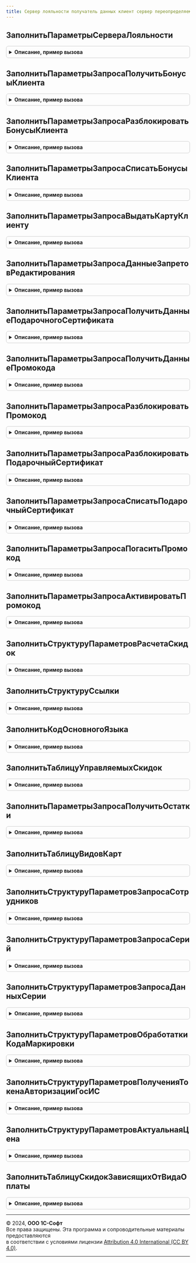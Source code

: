 ```yaml
---
title: Сервер лояльности получатель данных клиент сервер переопределяемый
---
```



## ЗаполнитьПараметрыСервераЛояльности
<details style="margin: 1em 0; padding: 0.5em; border: 1px solid #ccc; border-radius: 6px;">

<summary style="font-weight: bold; cursor: pointer;">Описание, пример вызова</summary>

```bsl

// Заполняет структуру параметров запроса для сервера лояльности
//
// Параметры:
//  ОсновныеПараметры - Структура - Структура для заполнения параметров запроса к серверу см. СерверЛояльностиПолучательДанныхКлиентСервер.ПараметрыЗапросаКСерверу
//  ЗначенияПараметровЗапроса - Структура - Структура для заполнения ОсновныеПараметры
//
Процедура ЗаполнитьПараметрыСервераЛояльности(ОсновныеПараметры, ЗначенияПараметровЗапроса) Экспорт
```

Пример вызова
```bsl
СерверЛояльностиПолучательДанныхКлиентСерверПереопределяемый.ЗаполнитьПараметрыСервераЛояльности(ОсновныеПараметры, ЗначенияПараметровЗапроса) 
```
</details>

## ЗаполнитьПараметрыЗапросаПолучитьБонусыКлиента
<details style="margin: 1em 0; padding: 0.5em; border: 1px solid #ccc; border-radius: 6px;">

<summary style="font-weight: bold; cursor: pointer;">Описание, пример вызова</summary>

```bsl

// Заполняет структуру параметров метода запроса ПолучитьБонусыКлиента
//
// Параметры:
//  ПараметрыМетода - Структура - Структура для заполнения параметров метода запроса к серверу см. СерверЛояльностиПолучательДанныхКлиентСервер.ПараметрыМетодовБонуснойПодсистемы
//  ЗначенияПараметровМетода - Структура - Структура для заполнения ПараметрыМетода
//
Процедура ЗаполнитьПараметрыЗапросаПолучитьБонусыКлиента(ПараметрыМетода, ЗначенияПараметровМетода) Экспорт
```

Пример вызова
```bsl
СерверЛояльностиПолучательДанныхКлиентСерверПереопределяемый.ЗаполнитьПараметрыЗапросаПолучитьБонусыКлиента(ПараметрыМетода, ЗначенияПараметровМетода) 
```
</details>

## ЗаполнитьПараметрыЗапросаРазблокироватьБонусыКлиента
<details style="margin: 1em 0; padding: 0.5em; border: 1px solid #ccc; border-radius: 6px;">

<summary style="font-weight: bold; cursor: pointer;">Описание, пример вызова</summary>

```bsl

// Заполняет структуру параметров метода запроса РазблокироватьБонусыКлиента
//
// Параметры:
//  ПараметрыМетода - Структура - Структура для заполнения параметров метода запроса к серверу см. СерверЛояльностиПолучательДанныхКлиентСервер.ПараметрыМетодовБонуснойПодсистемы
//  ЗначенияПараметровМетода - Структура - Структура для заполнения ПараметрыМетода
//
Процедура ЗаполнитьПараметрыЗапросаРазблокироватьБонусыКлиента(ПараметрыМетода, ЗначенияПараметровМетода) Экспорт
```

Пример вызова
```bsl
СерверЛояльностиПолучательДанныхКлиентСерверПереопределяемый.ЗаполнитьПараметрыЗапросаРазблокироватьБонусыКлиента(ПараметрыМетода, ЗначенияПараметровМетода) 
```
</details>

## ЗаполнитьПараметрыЗапросаСписатьБонусыКлиента
<details style="margin: 1em 0; padding: 0.5em; border: 1px solid #ccc; border-radius: 6px;">

<summary style="font-weight: bold; cursor: pointer;">Описание, пример вызова</summary>

```bsl

// Заполняет структуру параметров метода запроса СписатьБонусыКлиента
//
// Параметры:
//  ПараметрыМетода - Структура - Структура для заполнения параметров метода запроса к серверу см. СерверЛояльностиПолучательДанныхКлиентСервер.ПараметрыМетодовБонуснойПодсистемы
//  ЗначенияПараметровМетода - Структура - Структура для заполнения ПараметрыМетода
//
Процедура ЗаполнитьПараметрыЗапросаСписатьБонусыКлиента(ПараметрыМетода, ЗначенияПараметровМетода) Экспорт
```

Пример вызова
```bsl
СерверЛояльностиПолучательДанныхКлиентСерверПереопределяемый.ЗаполнитьПараметрыЗапросаСписатьБонусыКлиента(ПараметрыМетода, ЗначенияПараметровМетода) 
```
</details>

## ЗаполнитьПараметрыЗапросаВыдатьКартуКлиенту
<details style="margin: 1em 0; padding: 0.5em; border: 1px solid #ccc; border-radius: 6px;">

<summary style="font-weight: bold; cursor: pointer;">Описание, пример вызова</summary>

```bsl

// Заполняет структуру параметров метода запроса ВыдатьКартуКлиенту
//
// Параметры:
//  ПараметрыМетода - Структура - Структура для заполнения параметров метода запроса к серверу см. СерверЛояльностиПолучательДанныхКлиентСервер.ПараметрыМетодовБонуснойПодсистемы
//  ЗначенияПараметровМетода - Структура - Структура для заполнения ПараметрыМетода
//
Процедура ЗаполнитьПараметрыЗапросаВыдатьКартуКлиенту(ПараметрыМетода, ЗначенияПараметровМетода) Экспорт
```

Пример вызова
```bsl
СерверЛояльностиПолучательДанныхКлиентСерверПереопределяемый.ЗаполнитьПараметрыЗапросаВыдатьКартуКлиенту(ПараметрыМетода, ЗначенияПараметровМетода) 
```
</details>

## ЗаполнитьПараметрыЗапросаДанныеЗапретовРедактирования
<details style="margin: 1em 0; padding: 0.5em; border: 1px solid #ccc; border-radius: 6px;">

<summary style="font-weight: bold; cursor: pointer;">Описание, пример вызова</summary>

```bsl

// Заполняет структуру параметров метода запроса ИнформацияОЗапретахПродаж
//
// Параметры:
//  ПараметрыМетода - Структура - Структура для заполнения параметров метода запроса к серверу см. СерверЛояльностиПолучательДанныхКлиентСервер.ПараметрыМетодовБонуснойПодсистемы
//  ЗначенияПараметровМетода - Структура - Структура для заполнения ПараметрыМетода
//
Процедура ЗаполнитьПараметрыЗапросаДанныеЗапретовРедактирования(ПараметрыМетода, ЗначенияПараметровМетода) Экспорт
```

Пример вызова
```bsl
СерверЛояльностиПолучательДанныхКлиентСерверПереопределяемый.ЗаполнитьПараметрыЗапросаДанныеЗапретовРедактирования(ПараметрыМетода, ЗначенияПараметровМетода) 
```
</details>

## ЗаполнитьПараметрыЗапросаПолучитьДанныеПодарочногоСертификата
<details style="margin: 1em 0; padding: 0.5em; border: 1px solid #ccc; border-radius: 6px;">

<summary style="font-weight: bold; cursor: pointer;">Описание, пример вызова</summary>

```bsl

// Заполняет структуру параметров метода запроса ПолучитьДанныеПодарочногоСертификата
//
// Параметры:
//  ПараметрыМетода - Структура - Структура для заполнения параметров метода запроса к серверу см. СерверЛояльностиПолучательДанныхКлиентСервер.ПараметрыМетодовБонуснойПодсистемы
//  ЗначенияПараметровМетода - Структура - Структура для заполнения ПараметрыМетода
//
Процедура ЗаполнитьПараметрыЗапросаПолучитьДанныеПодарочногоСертификата(ПараметрыМетода, ЗначенияПараметровМетода) Экспорт
```

Пример вызова
```bsl
СерверЛояльностиПолучательДанныхКлиентСерверПереопределяемый.ЗаполнитьПараметрыЗапросаПолучитьДанныеПодарочногоСертификата(ПараметрыМетода, ЗначенияПараметровМетода) 
```
</details>

## ЗаполнитьПараметрыЗапросаПолучитьДанныеПромокода
<details style="margin: 1em 0; padding: 0.5em; border: 1px solid #ccc; border-radius: 6px;">

<summary style="font-weight: bold; cursor: pointer;">Описание, пример вызова</summary>

```bsl

// Заполняет структуру параметров метода запроса ПолучитьДанныеПромокода
//
// Параметры:
//  ПараметрыМетода - Структура - Структура для заполнения параметров метода запроса к серверу см. СерверЛояльностиПолучательДанныхКлиентСервер.ПараметрыМетодовБонуснойПодсистемы
//  ЗначенияПараметровМетода - Структура - Структура для заполнения ПараметрыМетода
//
Процедура ЗаполнитьПараметрыЗапросаПолучитьДанныеПромокода(ПараметрыМетода, ЗначенияПараметровМетода) Экспорт
```

Пример вызова
```bsl
СерверЛояльностиПолучательДанныхКлиентСерверПереопределяемый.ЗаполнитьПараметрыЗапросаПолучитьДанныеПромокода(ПараметрыМетода, ЗначенияПараметровМетода) 
```
</details>

## ЗаполнитьПараметрыЗапросаРазблокироватьПромокод
<details style="margin: 1em 0; padding: 0.5em; border: 1px solid #ccc; border-radius: 6px;">

<summary style="font-weight: bold; cursor: pointer;">Описание, пример вызова</summary>

```bsl

// Заполняет структуру параметров метода запроса РазблокироватьПромокод
//
// Параметры:
//  ПараметрыМетода - Структура - Структура для заполнения параметров метода запроса к серверу см. СерверЛояльностиПолучательДанныхКлиентСервер.ПараметрыМетодовБонуснойПодсистемы
//  ЗначенияПараметровМетода - Структура - Структура для заполнения ПараметрыМетода
//
Процедура ЗаполнитьПараметрыЗапросаРазблокироватьПромокод(ПараметрыМетода, ЗначенияПараметровМетода) Экспорт
```

Пример вызова
```bsl
СерверЛояльностиПолучательДанныхКлиентСерверПереопределяемый.ЗаполнитьПараметрыЗапросаРазблокироватьПромокод(ПараметрыМетода, ЗначенияПараметровМетода) 
```
</details>

## ЗаполнитьПараметрыЗапросаРазблокироватьПодарочныйСертификат
<details style="margin: 1em 0; padding: 0.5em; border: 1px solid #ccc; border-radius: 6px;">

<summary style="font-weight: bold; cursor: pointer;">Описание, пример вызова</summary>

```bsl

// Заполняет структуру параметров метода запроса РазблокироватьПодарочныйСертификат
//
// Параметры:
//  ПараметрыМетода - Структура - Структура для заполнения параметров метода запроса к серверу см. СерверЛояльностиПолучательДанныхКлиентСервер.ПараметрыМетодовБонуснойПодсистемы
//  ЗначенияПараметровМетода - Структура - Структура для заполнения ПараметрыМетода
//
Процедура ЗаполнитьПараметрыЗапросаРазблокироватьПодарочныйСертификат(ПараметрыМетода, ЗначенияПараметровМетода) Экспорт
```

Пример вызова
```bsl
СерверЛояльностиПолучательДанныхКлиентСерверПереопределяемый.ЗаполнитьПараметрыЗапросаРазблокироватьПодарочныйСертификат(ПараметрыМетода, ЗначенияПараметровМетода) 
```
</details>

## ЗаполнитьПараметрыЗапросаСписатьПодарочныйСертификат
<details style="margin: 1em 0; padding: 0.5em; border: 1px solid #ccc; border-radius: 6px;">

<summary style="font-weight: bold; cursor: pointer;">Описание, пример вызова</summary>

```bsl

// Заполняет структуру параметров метода запроса СписатьПодарочныйСертификат
//
// Параметры:
//  ПараметрыМетода - Структура - Структура для заполнения параметров метода запроса к серверу см. СерверЛояльностиПолучательДанныхКлиентСервер.ПараметрыМетодовБонуснойПодсистемы
//  ЗначенияПараметровМетода - Структура - Структура для заполнения ПараметрыМетода
//
Процедура ЗаполнитьПараметрыЗапросаСписатьПодарочныйСертификат(ПараметрыМетода, ЗначенияПараметровМетода) Экспорт
```

Пример вызова
```bsl
СерверЛояльностиПолучательДанныхКлиентСерверПереопределяемый.ЗаполнитьПараметрыЗапросаСписатьПодарочныйСертификат(ПараметрыМетода, ЗначенияПараметровМетода) 
```
</details>

## ЗаполнитьПараметрыЗапросаПогаситьПромокод
<details style="margin: 1em 0; padding: 0.5em; border: 1px solid #ccc; border-radius: 6px;">

<summary style="font-weight: bold; cursor: pointer;">Описание, пример вызова</summary>

```bsl

// Заполняет структуру параметров метода запроса ПогаситьПромокод
//
// Параметры:
//  ПараметрыМетода - Структура - Структура для заполнения параметров метода запроса к серверу см. СерверЛояльностиПолучательДанныхКлиентСервер.ПараметрыМетодовБонуснойПодсистемы
//  ЗначенияПараметровМетода - Структура - Структура для заполнения ПараметрыМетода
//
Процедура ЗаполнитьПараметрыЗапросаПогаситьПромокод(ПараметрыМетода, ЗначенияПараметровМетода) Экспорт
```

Пример вызова
```bsl
СерверЛояльностиПолучательДанныхКлиентСерверПереопределяемый.ЗаполнитьПараметрыЗапросаПогаситьПромокод(ПараметрыМетода, ЗначенияПараметровМетода) 
```
</details>

## ЗаполнитьПараметрыЗапросаАктивироватьПромокод
<details style="margin: 1em 0; padding: 0.5em; border: 1px solid #ccc; border-radius: 6px;">

<summary style="font-weight: bold; cursor: pointer;">Описание, пример вызова</summary>

```bsl

// Заполняет структуру параметров метода запроса АктивироватьПромокод
//
// Параметры:
//  ПараметрыМетода - Структура - Структура для заполнения параметров метода запроса к серверу см. СерверЛояльностиПолучательДанныхКлиентСервер.ПараметрыМетодовБонуснойПодсистемы
//  ЗначенияПараметровМетода - Структура - Структура для заполнения ПараметрыМетода
//
Процедура ЗаполнитьПараметрыЗапросаАктивироватьПромокод(ПараметрыМетода, ЗначенияПараметровМетода) Экспорт
```

Пример вызова
```bsl
СерверЛояльностиПолучательДанныхКлиентСерверПереопределяемый.ЗаполнитьПараметрыЗапросаАктивироватьПромокод(ПараметрыМетода, ЗначенияПараметровМетода) 
```
</details>

## ЗаполнитьСтруктуруПараметровРасчетаСкидок
<details style="margin: 1em 0; padding: 0.5em; border: 1px solid #ccc; border-radius: 6px;">

<summary style="font-weight: bold; cursor: pointer;">Описание, пример вызова</summary>

```bsl

// Заполняет структуру параметров метода запроса РассчитатьАвтоматическиеСкидки
//
// Параметры:
//  СтруктураПараметровРасчетаСкидок - Структура - Структура для заполнения параметров метода запроса к серверу см. СерверЛояльностиПолучательДанныхКлиентСервер.СтруктураПараметровРасчетаСкидок
//  ЗначенияПараметровМетода - Структура - Структура для заполнения СтруктураПараметровРасчетаСкидок
//
Процедура ЗаполнитьСтруктуруПараметровРасчетаСкидок(СтруктураПараметровРасчетаСкидок, ЗначенияПараметровМетода) Экспорт
```

Пример вызова
```bsl
СерверЛояльностиПолучательДанныхКлиентСерверПереопределяемый.ЗаполнитьСтруктуруПараметровРасчетаСкидок(СтруктураПараметровРасчетаСкидок, ЗначенияПараметровМетода) 
```
</details>

## ЗаполнитьСтруктуруСсылки
<details style="margin: 1em 0; padding: 0.5em; border: 1px solid #ccc; border-radius: 6px;">

<summary style="font-weight: bold; cursor: pointer;">Описание, пример вызова</summary>

```bsl

// Заполняет структуру ссылки для передачи серверу лояльности
//
// Параметры:
//  СтруктураСсылки - Структура - Структура ссылки см. СерверЛояльностиПолучательДанныхКлиентСервер.ПолучитьСтруктуруСсылки
//  Ссылка - ЛюбаяСсылка
//
Процедура ЗаполнитьСтруктуруСсылки(СтруктураСсылки, Ссылка) Экспорт
```

Пример вызова
```bsl
СерверЛояльностиПолучательДанныхКлиентСерверПереопределяемый.ЗаполнитьСтруктуруСсылки(СтруктураСсылки, Ссылка) 
```
</details>

## ЗаполнитьКодОсновногоЯзыка
<details style="margin: 1em 0; padding: 0.5em; border: 1px solid #ccc; border-radius: 6px;">

<summary style="font-weight: bold; cursor: pointer;">Описание, пример вызова</summary>

```bsl

// Заполняет код основного языка конфигурации, например "ru".
//
// Параметры:
//  КодОсновногоЯзыка - Строка
//
Процедура ЗаполнитьКодОсновногоЯзыка(КодОсновногоЯзыка) Экспорт
```

Пример вызова
```bsl
СерверЛояльностиПолучательДанныхКлиентСерверПереопределяемый.ЗаполнитьКодОсновногоЯзыка(КодОсновногоЯзыка) 
```
</details>

## ЗаполнитьТаблицуУправляемыхСкидок
<details style="margin: 1em 0; padding: 0.5em; border: 1px solid #ccc; border-radius: 6px;">

<summary style="font-weight: bold; cursor: pointer;">Описание, пример вызова</summary>

```bsl

// Заполняет список управляемых скидок
//
// Параметры:
//  Результат - ТаблицаЗначений - возвращаемое значение
//  ПараметрыРасчета - Структура - структура, содержащая в себе параметры отбора управляемых скидок
//
Процедура ЗаполнитьТаблицуУправляемыхСкидок(Результат, ПараметрыРасчета = Неопределено) Экспорт
```

Пример вызова
```bsl
СерверЛояльностиПолучательДанныхКлиентСерверПереопределяемый.ЗаполнитьТаблицуУправляемыхСкидок(Результат, ПараметрыРасчета);
```
</details>

## ЗаполнитьПараметрыЗапросаПолучитьОстатки
<details style="margin: 1em 0; padding: 0.5em; border: 1px solid #ccc; border-radius: 6px;">

<summary style="font-weight: bold; cursor: pointer;">Описание, пример вызова</summary>

```bsl

// Заполняет структуру параметров метода запроса ПолучитьОстатки
//
// Параметры:
//  ПараметрыМетода - Структура - Структура для заполнения параметров метода запроса к серверу см. СерверЛояльностиПолучательДанныхКлиентСервер.СтруктураПараметровПолученияОстатков
//  ЗначенияПараметровМетода - Структура - Структура для заполнения ПараметрыМетода
//
Процедура ЗаполнитьПараметрыЗапросаПолучитьОстатки(ПараметрыМетода, ЗначенияПараметровМетода) Экспорт
```

Пример вызова
```bsl
СерверЛояльностиПолучательДанныхКлиентСерверПереопределяемый.ЗаполнитьПараметрыЗапросаПолучитьОстатки(ПараметрыМетода, ЗначенияПараметровМетода) 
```
</details>

## ЗаполнитьТаблицуВидовКарт
<details style="margin: 1em 0; padding: 0.5em; border: 1px solid #ccc; border-radius: 6px;">

<summary style="font-weight: bold; cursor: pointer;">Описание, пример вызова</summary>

```bsl

// Заполняет список видов карт
//
// Параметры:
//  Результат - ТаблицаЗначений - возвращаемое значение
//
Процедура ЗаполнитьТаблицуВидовКарт(Результат) Экспорт
```

Пример вызова
```bsl
СерверЛояльностиПолучательДанныхКлиентСерверПереопределяемый.ЗаполнитьТаблицуВидовКарт(Результат) 
```
</details>

## ЗаполнитьСтруктуруПараметровЗапросаСотрудников
<details style="margin: 1em 0; padding: 0.5em; border: 1px solid #ccc; border-radius: 6px;">

<summary style="font-weight: bold; cursor: pointer;">Описание, пример вызова</summary>

```bsl

// Заполняет структуру параметров метода запроса ЗаполнитьТаблицуСотрудников
//
// Параметры:
//  СтруктураПараметровЗапросаСотрудников - см. СерверЛояльностиПолучательДанныхКлиентСервер.СтруктураПараметровЗапросаСотрудников
//  ЗначенияПараметровМетода - Структура - Структура для заполнения СтруктураПараметровЗапросаСотрудников
//
Процедура ЗаполнитьСтруктуруПараметровЗапросаСотрудников(СтруктураПараметровЗапросаСотрудников, ЗначенияПараметровМетода) Экспорт
```

Пример вызова
```bsl
СерверЛояльностиПолучательДанныхКлиентСерверПереопределяемый.ЗаполнитьСтруктуруПараметровЗапросаСотрудников(СтруктураПараметровЗапросаСотрудников, ЗначенияПараметровМетода) 
```
</details>

## ЗаполнитьСтруктуруПараметровЗапросаСерий
<details style="margin: 1em 0; padding: 0.5em; border: 1px solid #ccc; border-radius: 6px;">

<summary style="font-weight: bold; cursor: pointer;">Описание, пример вызова</summary>

```bsl

// Заполняет структуру параметров метода запроса ЗаполнитьСписокВыбораСерийНоменклатуры
//
// Параметры:
//  СтруктураПараметровЗапросаСерий - см. СерверЛояльностиПолучательДанныхКлиентСервер.СтруктураПараметровРасчетаСкидок
//  ЗначенияПараметровМетода - Структура - Структура для заполнения СтруктураПараметровРасчетаСкидок
//
Процедура ЗаполнитьСтруктуруПараметровЗапросаСерий(СтруктураПараметровЗапросаСерий, ЗначенияПараметровМетода) Экспорт
```

Пример вызова
```bsl
СерверЛояльностиПолучательДанныхКлиентСерверПереопределяемый.ЗаполнитьСтруктуруПараметровЗапросаСерий(СтруктураПараметровЗапросаСерий, ЗначенияПараметровМетода) 
```
</details>

## ЗаполнитьСтруктуруПараметровЗапросаДанныхСерии
<details style="margin: 1em 0; padding: 0.5em; border: 1px solid #ccc; border-radius: 6px;">

<summary style="font-weight: bold; cursor: pointer;">Описание, пример вызова</summary>

```bsl

// Заполняет структуру параметров метода запроса ЗаполнитьДанныеСерииПоИдентификатору
//
// Параметры:
//  СтруктураПараметровЗапросаСерий - см. СерверЛояльностиПолучательДанныхКлиентСервер.СтруктураПараметровРасчетаСкидок
//  ЗначенияПараметровМетода - Структура - Структура для заполнения СтруктураПараметровРасчетаСкидок
//
Процедура ЗаполнитьСтруктуруПараметровЗапросаДанныхСерии(СтруктураПараметровЗапросаСерий, ЗначенияПараметровМетода) Экспорт
```

Пример вызова
```bsl
СерверЛояльностиПолучательДанныхКлиентСерверПереопределяемый.ЗаполнитьСтруктуруПараметровЗапросаДанныхСерии(СтруктураПараметровЗапросаСерий, ЗначенияПараметровМетода) 
```
</details>

## ЗаполнитьСтруктуруПараметровОбработаткиКодаМаркировки
<details style="margin: 1em 0; padding: 0.5em; border: 1px solid #ccc; border-radius: 6px;">

<summary style="font-weight: bold; cursor: pointer;">Описание, пример вызова</summary>

```bsl

// Заполняет структуру параметров метода запроса ОбработатьКодМаркировки
//
// Параметры:
//  СтруктураПараметровОбработаткиКодаМаркировки - Структура - Структура для заполнения параметров метода запроса к серверу
//  ЗначенияПараметровМетода - Структура - Структура для заполнения СтруктураПараметровОбработаткиКодаМаркировки
//
Процедура ЗаполнитьСтруктуруПараметровОбработаткиКодаМаркировки(СтруктураПараметровОбработаткиКодаМаркировки, ЗначенияПараметровМетода) Экспорт
```

Пример вызова
```bsl
СерверЛояльностиПолучательДанныхКлиентСерверПереопределяемый.ЗаполнитьСтруктуруПараметровОбработаткиКодаМаркировки(СтруктураПараметровОбработаткиКодаМаркировки, ЗначенияПараметровМетода) 
```
</details>

## ЗаполнитьСтруктуруПараметровПолученияТокенаАвторизацииГосИС
<details style="margin: 1em 0; padding: 0.5em; border: 1px solid #ccc; border-radius: 6px;">

<summary style="font-weight: bold; cursor: pointer;">Описание, пример вызова</summary>

```bsl

// Заполняет структуру параметров метода запроса ПолучитьТокенАвторизацииГосИС
//
// Параметры:
//  СтруктураПараметровПолученияТокенаАвторизацииГосИС - Структура - Структура для заполнения параметров метода запроса к серверу
//  ЗначенияПараметровМетода - Структура - Структура для заполнения СтруктураПараметровПолученияТокенаАвторизацииГосИС
//
Процедура ЗаполнитьСтруктуруПараметровПолученияТокенаАвторизацииГосИС(СтруктураПараметровПолученияТокенаАвторизацииГосИС, ЗначенияПараметровМетода) Экспорт
```

Пример вызова
```bsl
СерверЛояльностиПолучательДанныхКлиентСерверПереопределяемый.ЗаполнитьСтруктуруПараметровПолученияТокенаАвторизацииГосИС(СтруктураПараметровПолученияТокенаАвторизацииГосИС, ЗначенияПараметровМетода) 
```
</details>

## ЗаполнитьСтруктуруПараметровАктуальнаяЦена
<details style="margin: 1em 0; padding: 0.5em; border: 1px solid #ccc; border-radius: 6px;">

<summary style="font-weight: bold; cursor: pointer;">Описание, пример вызова</summary>

```bsl

// Заполняет структуру параметров метода запроса ЗаполнитьСтруктуруПараметровАктуальнаяЦена
//
// Параметры:
//  СтруктураПараметровЗапросаЦены - Структура - Структура для заполнения параметров метода запроса к серверу см. СерверЛояльностиПолучательДанныхКлиентСервер.СтруктураПараметровЗапросаЦены()
//  ЗначенияПараметровМетода - Структура - Структура для заполнения СтруктураПараметровРасчетаСкидок
//
Процедура ЗаполнитьСтруктуруПараметровАктуальнаяЦена(СтруктураПараметровЗапросаЦены, ЗначенияПараметровМетода) Экспорт
```

Пример вызова
```bsl
СерверЛояльностиПолучательДанныхКлиентСерверПереопределяемый.ЗаполнитьСтруктуруПараметровАктуальнаяЦена(СтруктураПараметровЗапросаЦены, ЗначенияПараметровМетода) 
```
</details>

## ЗаполнитьТаблицуСкидокЗависящихОтВидаОплаты
<details style="margin: 1em 0; padding: 0.5em; border: 1px solid #ccc; border-radius: 6px;">

<summary style="font-weight: bold; cursor: pointer;">Описание, пример вызова</summary>

```bsl

// Заполняет список скидок, зависящих от вида оплаты
//
// Параметры:
//  Результат - ТаблицаЗначений - возвращаемое значение
//
Процедура ЗаполнитьТаблицуСкидокЗависящихОтВидаОплаты(Результат) Экспорт
```

Пример вызова
```bsl
СерверЛояльностиПолучательДанныхКлиентСерверПереопределяемый.ЗаполнитьТаблицуСкидокЗависящихОтВидаОплаты(Результат) 
```
</details>

---

© 2024, **ООО 1С-Софт**  
Все права защищены. Эта программа и сопроводительные материалы предоставляются  
в соответствии с условиями лицензии [Attribution 4.0 International (CC BY 4.0)](https://creativecommons.org/licenses/by/4.0/legalcode).

---
